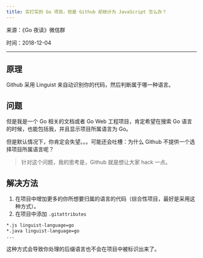 ```yaml
---
title: 实打实的 Go 项目，但是 Github 却统计为 JavaScript 怎么办？
---
```

来源：《Go 夜读》微信群

时间：2018-12-04

---

## 原理

Github 采用 Linguist 来自动识别你的代码，然后判断属于哪一种语言。

## 问题

但是我是一个 Go 相关的文档或者 Go Web 工程项目，肯定希望在搜索 Go 语言的时候，也能包括我，并且显示项目所属语言为 Go。

但是默认情况下，你肯定会失望。。。可能还会吐槽：为什么 Github 不提供一个选择项目所属语言呢？

>针对这个问题，我的思考是，Github 就是想让大家 hack 一点。

## 解决方法

1. 在项目中增加更多的你所想要归属的语言的代码（综合性项目，最好是采用这种方式）。
2. 在项目中添加 `.gitattributes` 

```sh
*.js linguist-language=go
*.java linguist-language=go
...
```

这种方式会导致你处理的后缀语言也不会在项目中被标识出来了。


